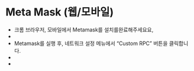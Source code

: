 # Meta Mask (웹/모바일)

* 크롬 브라우저, 모바일에서 Metamask를 설치를완료해주세요요,&#x20;
*
* Metamask를 실행 후, 네트워크 설정 메뉴에서 “Custom RPC” 버튼을 클릭합니다.
*
*

